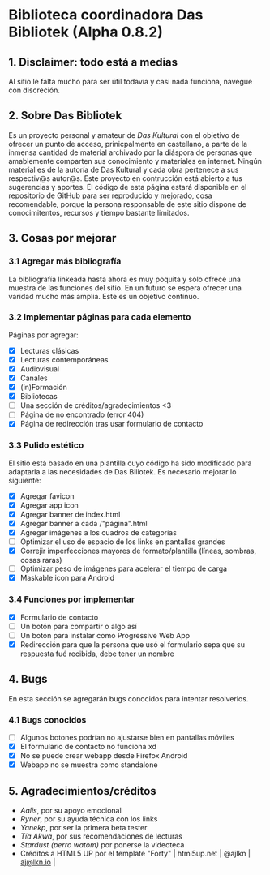 # Biblioteca coordinadora Das Bibliotek (Alpha 0.8.2)
## 1. Disclaimer: todo está a medias
Al sitio le falta mucho para ser útil todavía y casi nada funciona, navegue con discreción.

## 2. Sobre Das Bibliotek
Es un proyecto personal y amateur de <i>Das Kultural</i> con el objetivo de ofrecer un punto de acceso, prinicpalmente en castellano, a parte de la inmensa cantidad de material archivado por la diáspora de personas que amablemente comparten sus conocimiento y materiales en internet. Ningún material es de la autoría de Das Kultural y cada obra pertenece a sus respectiv@s autor@s.
Este proyecto en contrucción está abierto a tus sugerencias y aportes. El código de esta página estará disponible en el repositorio de GitHub para ser reproducido y mejorado, cosa recomendable, porque la persona responsable de este sitio dispone de conocimitentos, recursos y tiempo bastante limitados.

## 3. Cosas por mejorar
### 3.1 Agregar más bibliografía
La bibliografía linkeada hasta ahora es muy poquita y sólo ofrece una muestra de las funciones del sitio. En un futuro se espera ofrecer una varidad mucho más amplia. Este es un objetivo contínuo.

### 3.2 Implementar páginas para cada elemento
Páginas por agregar:
- [x] Lecturas clásicas
- [x] Lecturas contemporáneas
- [x] Audiovisual
- [x] Canales
- [x] (in)Formación
- [x] Bibliotecas
- [ ] Una sección de créditos/agradecimientos <3
- [ ] Página de no encontrado (error 404)
- [x] Página de redirección tras usar formulario de contacto

### 3.3 Pulido estético
El sitio está basado en una plantilla cuyo código ha sido modificado para adaptarla a las necesidades de Das Biliotek. Es necesario mejorar lo siguiente:
- [X] Agregar favicon
- [X] Agregar app icon
- [x] Agregar banner de index.html
- [X] Agregar banner a cada /"página".html
- [X] Agregar imágenes a los cuadros de categorías
- [ ] Optimizar el uso de espacio de los links en pantallas grandes
- [x] Correjir imperfecciones mayores de formato/plantilla (líneas, sombras, cosas raras)
- [ ] Optimizar peso de imágenes para acelerar el tiempo de carga
- [x] Maskable icon para Android

### 3.4 Funciones por implementar
- [X] Formulario de contacto
- [ ] Un botón para compartir o algo así
- [ ] Un botón para instalar como Progressive Web App
- [X] Redirección para que la persona que usó el formulario sepa que su respuesta fué recibida, debe tener un nombre

## 4. Bugs
En esta sección se agregarán bugs conocidos para intentar resolverlos.

### 4.1 Bugs conocidos
- [ ] Algunos botones podrían no ajustarse bien en pantallas móviles
- [x] El formulario de contacto no funciona xd
- [x] No se puede crear webapp desde Firefox Android
- [x] Webapp no se muestra como standalone

## 5. Agradecimientos/créditos

- _Aalis_, por su apoyo emocional
- _Ryner_, por su ayuda técnica con los links
- _Yanekp_, por ser la primera beta tester
- _Tía Akwa_, por sus recomendaciones de lecturas
- _Stardust (perro watom)_ por ponerse la videoteca
- Créditos a HTML5 UP por el template "Forty" | html5up.net | @ajlkn | aj@lkn.io |
